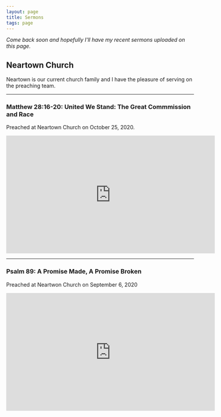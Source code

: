 ```yaml
---
layout: page
title: Sermons
tags: page
---
```


*Come back soon and hopefully I'll have my recent sermons uploaded on this page.*


## Neartown Church
Neartown is our current church family and I have the pleasure of serving on the preaching team.

---

### Matthew 28:16-20: United We Stand: The Great Commmission and Race
Preached at Neartown Church on October 25, 2020.
<iframe width="560"   height="315" src="https://www.youtube.com/embed/-yHWqJs873g?start=321" frameborder="0" allow="accelerometer; autoplay; clipboard-write; encrypted-media; gyroscope; picture-in-picture" allowfullscreen></iframe>

---

### Psalm 89: A Promise Made, A Promise Broken
Preached at Neartwon Church on September 6, 2020
<iframe width="560" height="315" src="https://www.youtube.com/embed/a5TtQMYXaW4?start=272" frameborder="0" allow="accelerometer; autoplay; clipboard-write; encrypted-media; gyroscope; picture-in-picture" allowfullscreen></iframe>